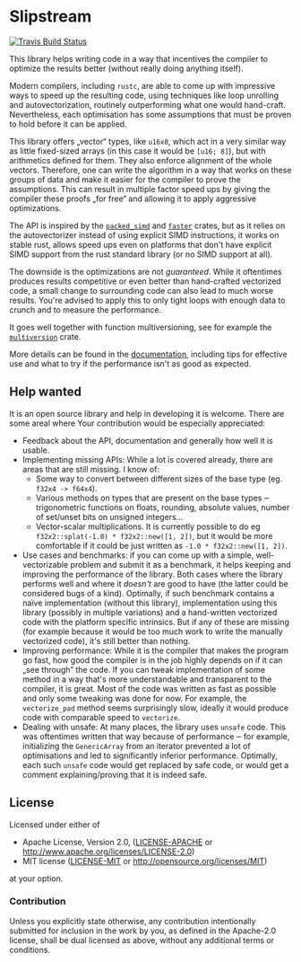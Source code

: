 # Slipstream

[![Travis Build Status](https://api.travis-ci.org/vorner/slipstream.png?branch=master)](https://travis-ci.org/vorner/slipstream)

This library helps writing code in a way that incentives the compiler to
optimize the results better (without really doing anything itself).

Modern compilers, including `rustc`, are able to come up with impressive ways to
speed up the resulting code, using techniques like loop unrolling and
autovectorization, routinely outperforming what one would hand-craft.
Nevertheless, each optimisation has some assumptions that must be proven to hold
before it can be applied.

This library offers „vector“ types, like `u16x8`, which act in a very similar
way as little fixed-sized arrays (in this case it would be `[u16; 8]`), but with
arithmetics defined for them. They also enforce alignment of the whole vectors.
Therefore, one can write the algorithm in a way that works on these groups of
data and make it easier for the compiler to prove the assumptions. This can
result in multiple factor speed ups by giving the compiler these proofs „for
free“ and allowing it to apply aggressive optimizations.

The API is inspired by the [`packed_simd`] and [`faster`] crates, but as it
relies on the autovectorizer instead of using explicit SIMD instructions, it
works on stable rust, allows speed ups even on platforms that don't have
explicit SIMD support from the rust standard library (or no SIMD support at
all).

The downside is the optimizations are not *guaranteed*. While it oftentimes
produces results competitive or even better than hand-crafted vectorized code,
a small change to surrounding code can also lead to much worse results.  You're
advised to apply this to only tight loops with enough data to crunch and to
measure the performance.

It goes well together with function multiversioning, see for example the
[`multiversion`] crate.

More details can be found in the [documentation], including tips for effective
use and what to try if the performance isn't as good as expected.

## Help wanted

It is an open source library and help in developing it is welcome. There are
some areal where Your contribution would be especially appreciated:

* Feedback about the API, documentation and generally how well it is usable.
* Implementing missing APIs: While a lot is covered already, there are areas
  that are still missing. I know of:
  - Some way to convert between different sizes of the base type (eg. `f32x4 ->
    f64x4`).
  - Various methods on types that are present on the base types ‒ trigonometric
    functions on floats, rounding, absolute values, number of set/unset bits on
    unsigned integers...
  - Vector-scalar multiplications. It is currently possible to do eg
    `f32x2::splat(-1.0) * f32x2::new([1, 2])`, but it would be more comfortable
    if it could be just written as `-1.0 * f32x2::new([1, 2])`.
* Use cases and benchmarks: if you can come up with a simple, well-vectorizable
  problem and submit it as a benchmark, it helps keeping and improving the
  performance of the library. Both cases where the library performs well and
  where it *doesn't* are good to have (the latter could be considered bugs of a
  kind). Optimally, if such benchmark contains a naïve implementation (without
  this library), implementation using this library (possibly in multiple
  variations) and a hand-written vectorized code with the platform specific
  intrinsics. But if any of these are missing (for example because it would be
  too much work to write the manually vectorized code), it's still better than
  nothing.
* Improving performance: While it is the compiler that makes the program go
  fast, how good the compiler is in the job highly depends on if it can „see
  through“ the code. If you can tweak implementation of some method in a way
  that's more understandable and transparent to the compiler, it is great. Most
  of the code was written as fast as possible and only some tweaking was done
  for now. For example, the `vectorize_pad` method seems surprisingly slow,
  ideally it would produce code with comparable speed to `vectorize`.
* Dealing with unsafe: At many places, the library uses `unsafe` code. This was
  oftentimes written that way because of performance ‒ for example, initializing
  the `GenericArray` from an iterator prevented a lot of optimisations and led
  to significantly inferior performance. Optimally, each such `unsafe` code
  would get replaced by safe code, or would get a comment explaining/proving
  that it is indeed safe.

## License

Licensed under either of

 * Apache License, Version 2.0, ([LICENSE-APACHE](LICENSE-APACHE) or http://www.apache.org/licenses/LICENSE-2.0)
 * MIT license ([LICENSE-MIT](LICENSE-MIT) or http://opensource.org/licenses/MIT)

at your option.

### Contribution

Unless you explicitly state otherwise, any contribution intentionally
submitted for inclusion in the work by you, as defined in the Apache-2.0
license, shall be dual licensed as above, without any additional terms
or conditions.

[`packed_simd`]: https://crates.io/crates/packed_simd
[`faster`]: https://crates.io/crates/faster
[`multiversion`]: https://crates.io/crates/multiversion
[documentation]: https://docs.rs/slipstream
